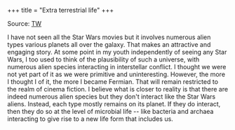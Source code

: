 +++
title = "Extra terrestrial life"
+++

Source: [TW](https://x.com/i/lists/934873690050740224)

I have not seen all the Star Wars movies but it involves numerous alien types various planets all over the galaxy. That makes an attractive and engaging story. At some point in my youth independently of seeing any Star Wars, I too used to think of the plausibility of such a universe, with numerous alien species interacting in interstellar conflict. I thought we were not yet part of it as we were primitive and uninteresting. However, the more I thought I of it, the more I became Fermian. That will remain restricted to the realm of cinema fiction. I believe what is closer to reality is that there are indeed numerous alien species but they don't interact like the Star Wars aliens. Instead, each type mostly remains on its planet. If they do interact, then they do so at the level of microbial life -- like bacteria and archaea interacting to give rise to a new life form that includes us.